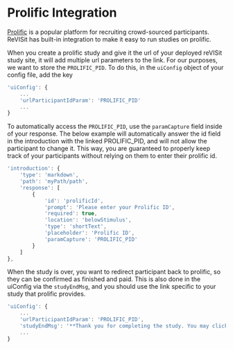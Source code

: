 # Prolific Integration

[Prolific](https://prolific.com) is a popular platform for recruiting crowd-sourced participants. ReVISit has built-in integration to make it easy to run studies on prolific. 

When you create a prolific study and give it the url of your deployed reVISit study site, it will add multiple url parameters to the link. For our purposes, we want to store the `PROLIFIC_PID`. To do this, in the `uiConfig` object of your config file, add the key 

```ts
'uiConfig': {
    ...
    'urlParticipantIdParam': 'PROLIFIC_PID'
    ...
}
```

To automatically access the `PROLIFIC_PID`, use the `paramCapture` field inside of your response. The below example will automatically answer the id field in the introduction with the linked PROLIFIC_PID, and will not allow the participant to change it. This way, you are guaranteed to properly keep track of your participants without relying on them to enter their prolific id. 

```ts
'introduction': {
    'type': 'markdown',
    'path': 'myPath/path',
    'response': [
        {
            'id': 'prolificId',
            'prompt': 'Please enter your Prolific ID',
            'required': true,
            'location': 'belowStimulus',
            'type': 'shortText',
            'placeholder': 'Prolific ID',
            'paramCapture': 'PROLIFIC_PID'
        }
    ]
},
```

When the study is over, you want to redirect participant back to prolific, so they can be confirmed as finished and paid. This is also done in the uiConfig via the `studyEndMsg`, and you should use the link specific to your study that prolific provides. 

```ts
'uiConfig': {
    ...
    'urlParticipantIdParam': 'PROLIFIC_PID',
    'studyEndMsg': '**Thank you for completing the study. You may click this link and return to Prolific**: [yourProlificLink](yourProlificLink)',
    ...
}
```

